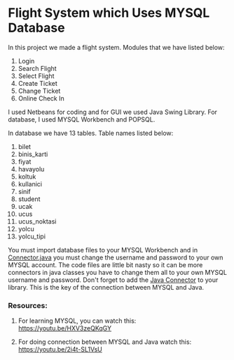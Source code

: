 # Flight System which Uses MYSQL Database

In this project we made a flight system. Modules that we have listed below:

1. Login
2. Search Flight
3. Select Flight
4. Create Ticket 
5. Change Ticket
6. Online Check In

I used Netbeans for coding and for GUI we used Java Swing Library. For database, I used MYSQL Workbench and POPSQL. 

In database we have 13 tables. Table names listed below:

1. bilet
2. binis_karti
3. fiyat
4. havayolu
5. koltuk
6. kullanici
7. sinif
8. student
9. ucak
10. ucus
11. ucus_noktasi
12. yolcu
13. yolcu_tipi

You must import database files to your MYSQL Workbench and in [Connector.java](https://github.com/fzehracetin/flight-system-which-uses-mysql-database/blob/master/Connector.java) you must change the username and password to your own MYSQL account. The code files are little bit nasty so it can be more connectors in java classes you have to change them all to your own MYSQL username and password. Don't forget to add the [Java Connector](https://github.com/fzehracetin/flight-system-which-uses-mysql-database/blob/master/mysql-connector-java-8.0.15.jar) to your library. This is the key of the connection between MYSQL and Java. 

### Resources:

1. For learning MYSQL, you can watch this: https://youtu.be/HXV3zeQKqGY

2. For doing connection between MYSQL and Java watch this: https://youtu.be/2i4t-SL1VsU
